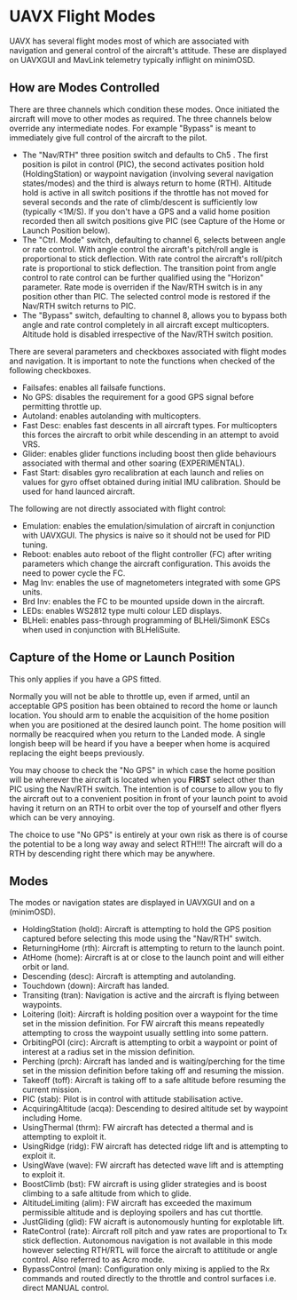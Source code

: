 # UAVX Flight Modes #

UAVX has several flight modes most of which are associated with navigation and general control of the aircraft's attitude. These are displayed on UAVXGUI and MavLink telemetry typically inflight on minimOSD.

## How are Modes Controlled ##

There are three channels which condition these modes. Once initiated the aircraft will move to other modes as required. The three channels below override any intermediate nodes. For example "Bypass" is meant to immediately give full control of the aircraft to the pilot. 

 * The "Nav/RTH" three position switch and defaults to Ch5 . The first position is pilot in control (PIC), the second activates position hold (HoldingStation) or waypoint navigation (involving several navigation states/modes) and the third is always return to home (RTH). Altitude hold is active in all switch positions if the throttle has not moved for several seconds and the rate of climb/descent is sufficiently low (typically <1M/S). If you don't have a GPS and a valid home position recorded then all switch positions give PIC (see Capture of the Home or Launch Position below).
 * The "Ctrl. Mode" switch, defaulting to channel 6, selects between angle or rate control. With angle control the aircraft's pitch/roll angle is proportional to stick deflection. With rate control the aircraft's roll/pitch rate is proportional to stick deflection. The transition point from angle control to rate control can be further qualified using the "Horizon" parameter. Rate mode is overriden if the Nav/RTH switch is in any position other than PIC. The selected control mode is restored if the Nav/RTH switch returns to PIC. 
  * The "Bypass" switch, defaulting to channel 8, allows you to bypass both angle and rate control completely in all aircraft except multicopters. Altitude hold is disabled irrespective of the Nav/RTH switch position.
  
There are several parameters and checkboxes associated with flight modes and navigation. It is important to note the functions when checked of the following checkboxes.
 
  * Failsafes: enables all failsafe functions. 
  * No GPS: disables the requirement for a good GPS signal before permitting throttle up. 
  * Autoland: enables autolanding with multicopters.
  * Fast Desc: enables fast descents in all aircraft types. For multicopters this forces the aircraft to orbit while descending in an attempt to avoid VRS.
  * Glider:  enables glider functions including boost then glide behaviours associated with thermal and other soaring (EXPERIMENTAL).
  * Fast Start: disables gyro recalibration at each launch and relies on values for gyro offset obtained during initial IMU calibration. Should be used for hand launced aircraft.
  
The following are not directly associated with flight control:

  * Emulation: enables the emulation/simulation of aircraft in conjunction with UAVXGUI. The physics is naive so it should not be used for PID tuning.
  * Reboot: enables auto reboot of the flight controller (FC) after writing parameters which change the aircraft configuration. This avoids the need to power cycle the FC.
  * Mag Inv: enables the use of magnetometers integrated with some GPS units.
  * Brd Inv: enables the FC to be mounted upside down in the aircraft.
  * LEDs: enables WS2812 type multi colour LED displays.
  * BLHeli: enables pass-through programming of BLHeli/SimonK ESCs when used in conjunction with BLHeliSuite. 

## Capture of the Home or Launch Position ##

This only applies if you have a GPS fitted. 

Normally you will not be able to throttle up, even if armed, until an acceptable GPS position has been obtained to record the home or launch location. You should arm to enable the acquisition of the home position when you are positioned at the desired launch point. The home position will normally be reacquired when you return to the Landed mode. A single longish beep will be heard if you have a beeper when home is acquired replacing the eight beeps previously.

You may choose to check the "No GPS" in which case the home position will be wherever the aircraft is located when you **FIRST** select other than PIC using the Nav/RTH switch. The intention is of course to allow you to fly the aircraft out to a convenient position in front of your launch point to avoid having it return on an RTH to orbit over the top of yourself and other flyers which can be very annoying.

The choice to use "No GPS" is entirely at your own risk as there is of course the potential to be a long way away and select RTH!!!!  The aircraft will do a RTH by descending right there which may be anywhere. 


## Modes ##

The modes or navigation states are displayed in UAVXGUI and on a (minimOSD).

 * HoldingStation (hold): Aircraft is attempting to hold the GPS position captured before selecting this mode using the "Nav/RTH" switch.
 * ReturningHome (rth): Aircraft is attempting to return to the launch point.
 * AtHome (home): Aircraft is at or close to the launch point and will either orbit or land.
 * Descending (desc): Aircraft is attempting and autolanding.
 * Touchdown (down): Aircraft has landed.
 * Transiting (tran): Navigation is active and the aircraft is flying between waypoints.
 * Loitering (loit): Aircraft is holding position over a waypoint for the time set in the mission definition. For FW aircraft this means repeatedly attempting to cross the waypoint usually settling into some pattern.
 * OrbitingPOI (circ): Aircraft is attempting to orbit a waypoint or point of interest at a radius set in the mission definition.
 * Perching (prch): Aircraft has landed and is waiting/perching for the time set in the mission definition before taking off and resuming the mission.
 * Takeoff (toff): Aircraft is taking off to a safe altitude before resuming the current mission.
 * PIC (stab): Pilot is in control with attitude stabilisation active.
 * AcquiringAltitude (acqa): Descending to desired altitude set by waypoint including Home.
 * UsingThermal (thrm): FW aircraft has detected a thermal and is attempting to exploit it.
 * UsingRidge (ridg): FW aircraft has detected ridge lift and is attempting to exploit it.
 * UsingWave (wave): FW aircraft has detected wave lift and is attempting to exploit it.
 * BoostClimb (bst): FW aircraft is using glider strategies and is boost climbing to a safe altitude from which to glide.
 * AltitudeLimiting (alim): FW aircraft has exceeded the maximum permissible altitude and is deploying spoilers and has cut thorttle.
 * JustGliding (glid): FW aicraft is autonomously hunting for explotable lift.
 * RateControl (rate): Aircraft roll pitch and yaw rates are proportional to Tx stick deflection. Autonomous navigation is not available in this mode however selecting RTH/RTL will force the aircraft to attititude or angle control. Also referred to as Acro mode.
 * BypassControl (man): Configuration only mixing is applied to the Rx commands and routed directly to the throttle and control surfaces i.e. direct MANUAL control.



